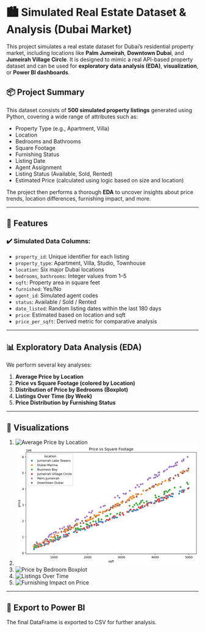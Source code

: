 # 🏙️ Simulated Real Estate Dataset & Analysis (Dubai Market)

This project simulates a real estate dataset for Dubai’s residential property market, including locations like **Palm Jumeirah**, **Downtown Dubai**, and **Jumeirah Village Circle**. It is designed to mimic a real API-based property dataset and can be used for **exploratory data analysis (EDA)**, **visualization**, or **Power BI dashboards**.

## 📦 Project Summary

This dataset consists of **500 simulated property listings** generated using Python, covering a wide range of attributes such as:

- Property Type (e.g., Apartment, Villa)
- Location
- Bedrooms and Bathrooms
- Square Footage
- Furnishing Status
- Listing Date
- Agent Assignment
- Listing Status (Available, Sold, Rented)
- Estimated Price (calculated using logic based on size and location)

The project then performs a thorough **EDA** to uncover insights about price trends, location differences, furnishing impact, and more.

---

## 📁 Features

### ✔️ Simulated Data Columns:
- `property_id`: Unique identifier for each listing
- `property_type`: Apartment, Villa, Studio, Townhouse
- `location`: Six major Dubai locations
- `bedrooms`, `bathrooms`: Integer values from 1–5
- `sqft`: Property area in square feet
- `furnished`: Yes/No
- `agent_id`: Simulated agent codes
- `status`: Available / Sold / Rented
- `date_listed`: Random listing dates within the last 180 days
- `price`: Estimated based on location and sqft
- `price_per_sqft`: Derived metric for comparative analysis

---

## 📊 Exploratory Data Analysis (EDA)

We perform several key analyses:

1. **Average Price by Location**
2. **Price vs Square Footage (colored by Location)**
3. **Distribution of Price by Bedrooms (Boxplot)**
4. **Listings Over Time (by Week)**
5. **Price Distribution by Furnishing Status**

---

## 📸 Visualizations

1. ![Average Price by Location](Price_vs_Sqft.png)
2. ![Price vs Square Footage](images/price_vs_sqft.png)
3. ![Price by Bedroom Boxplot](images/price_by_bedroom.png)
4. ![Listings Over Time](images/listing_trend.png)
5. ![Furnishing Impact on Price](images/furnishing_price.png)

---

## 💾 Export to Power BI

The final DataFrame is exported to CSV for further analysis.
